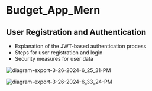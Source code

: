 # Budget_App_Mern

## User Registration and Authentication
- Explanation of the JWT-based authentication process
- Steps for user registration and login
- Security measures for user data

![diagram-export-3-26-2024-6_25_31-PM](https://github.com/Hisoka37/Budget_App_Mern/assets/119979641/0cef519e-5ae3-4027-971a-72cf6102b81d)

![diagram-export-3-26-2024-6_33_24-PM](https://github.com/Hisoka37/Budget_App_Mern/assets/119979641/e7cd9748-eafb-4b7b-acdc-c4570a2f6ae5)


